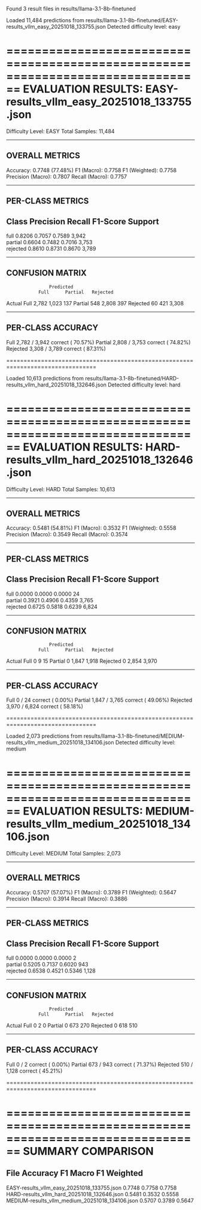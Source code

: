 Found 3 result files in results/llama-3.1-8b-finetuned

Loaded 11,484 predictions from results/llama-3.1-8b-finetuned/EASY-results_vllm_easy_20251018_133755.json
Detected difficulty level: easy

================================================================================
EVALUATION RESULTS: EASY-results_vllm_easy_20251018_133755.json
================================================================================
Difficulty Level: EASY
Total Samples:    11,484

--------------------------------------------------------------------------------
OVERALL METRICS
--------------------------------------------------------------------------------
Accuracy:          0.7748 (77.48%)
F1 (Macro):        0.7758
F1 (Weighted):     0.7758
Precision (Macro): 0.7807
Recall (Macro):    0.7757

--------------------------------------------------------------------------------
PER-CLASS METRICS
--------------------------------------------------------------------------------

Class        Precision    Recall       F1-Score     Support   
--------------------------------------------------------------------------------
full         0.8206       0.7057       0.7589       3,942     
partial      0.6604       0.7482       0.7016       3,753     
rejected     0.8610       0.8731       0.8670       3,789     

--------------------------------------------------------------------------------
CONFUSION MATRIX
--------------------------------------------------------------------------------

                    Predicted
                Full      Partial   Rejected
Actual Full       2,782     1,023       137
      Partial       548     2,808       397
      Rejected       60       421     3,308

--------------------------------------------------------------------------------
PER-CLASS ACCURACY
--------------------------------------------------------------------------------
Full        2,782 /  3,942 correct  ( 70.57%)
Partial     2,808 /  3,753 correct  ( 74.82%)
Rejected    3,308 /  3,789 correct  ( 87.31%)

================================================================================

Loaded 10,613 predictions from results/llama-3.1-8b-finetuned/HARD-results_vllm_hard_20251018_132646.json
Detected difficulty level: hard

================================================================================
EVALUATION RESULTS: HARD-results_vllm_hard_20251018_132646.json
================================================================================
Difficulty Level: HARD
Total Samples:    10,613

--------------------------------------------------------------------------------
OVERALL METRICS
--------------------------------------------------------------------------------
Accuracy:          0.5481 (54.81%)
F1 (Macro):        0.3532
F1 (Weighted):     0.5558
Precision (Macro): 0.3549
Recall (Macro):    0.3574

--------------------------------------------------------------------------------
PER-CLASS METRICS
--------------------------------------------------------------------------------

Class        Precision    Recall       F1-Score     Support   
--------------------------------------------------------------------------------
full         0.0000       0.0000       0.0000       24        
partial      0.3921       0.4906       0.4359       3,765     
rejected     0.6725       0.5818       0.6239       6,824     

--------------------------------------------------------------------------------
CONFUSION MATRIX
--------------------------------------------------------------------------------

                    Predicted
                Full      Partial   Rejected
Actual Full           0         9        15
      Partial         0     1,847     1,918
      Rejected        0     2,854     3,970

--------------------------------------------------------------------------------
PER-CLASS ACCURACY
--------------------------------------------------------------------------------
Full            0 /     24 correct  (  0.00%)
Partial     1,847 /  3,765 correct  ( 49.06%)
Rejected    3,970 /  6,824 correct  ( 58.18%)

================================================================================

Loaded 2,073 predictions from results/llama-3.1-8b-finetuned/MEDIUM-results_vllm_medium_20251018_134106.json
Detected difficulty level: medium

================================================================================
EVALUATION RESULTS: MEDIUM-results_vllm_medium_20251018_134106.json
================================================================================
Difficulty Level: MEDIUM
Total Samples:    2,073

--------------------------------------------------------------------------------
OVERALL METRICS
--------------------------------------------------------------------------------
Accuracy:          0.5707 (57.07%)
F1 (Macro):        0.3789
F1 (Weighted):     0.5647
Precision (Macro): 0.3914
Recall (Macro):    0.3886

--------------------------------------------------------------------------------
PER-CLASS METRICS
--------------------------------------------------------------------------------

Class        Precision    Recall       F1-Score     Support   
--------------------------------------------------------------------------------
full         0.0000       0.0000       0.0000       2         
partial      0.5205       0.7137       0.6020       943       
rejected     0.6538       0.4521       0.5346       1,128     

--------------------------------------------------------------------------------
CONFUSION MATRIX
--------------------------------------------------------------------------------

                    Predicted
                Full      Partial   Rejected
Actual Full           0         2         0
      Partial         0       673       270
      Rejected        0       618       510

--------------------------------------------------------------------------------
PER-CLASS ACCURACY
--------------------------------------------------------------------------------
Full            0 /      2 correct  (  0.00%)
Partial       673 /    943 correct  ( 71.37%)
Rejected      510 /  1,128 correct  ( 45.21%)

================================================================================


================================================================================
SUMMARY COMPARISON
================================================================================

File                                               Accuracy     F1 Macro     F1 Weighted 
--------------------------------------------------------------------------------
EASY-results_vllm_easy_20251018_133755.json        0.7748       0.7758       0.7758      
HARD-results_vllm_hard_20251018_132646.json        0.5481       0.3532       0.5558      
MEDIUM-results_vllm_medium_20251018_134106.json    0.5707       0.3789       0.5647  